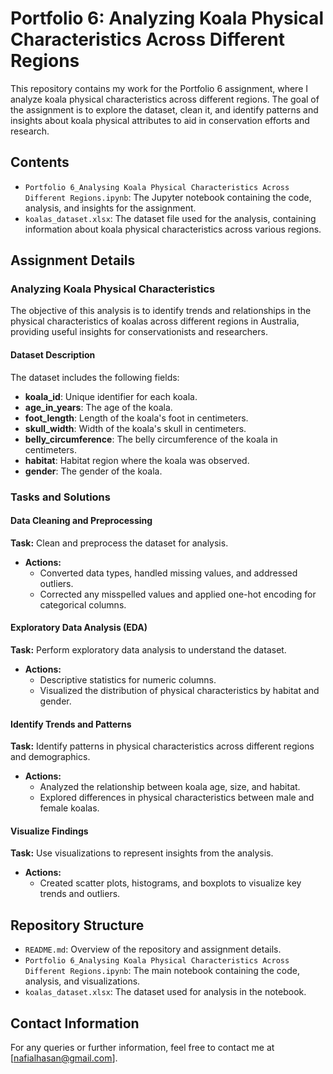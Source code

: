 # Portfolio 6: Analyzing Koala Physical Characteristics Across Different Regions

This repository contains my work for the Portfolio 6 assignment, where I analyze koala physical characteristics across different regions. The goal of the assignment is to explore the dataset, clean it, and identify patterns and insights about koala physical attributes to aid in conservation efforts and research.

## Contents

- `Portfolio 6_Analysing Koala Physical Characteristics Across Different Regions.ipynb`: The Jupyter notebook containing the code, analysis, and insights for the assignment.
- `koalas_dataset.xlsx`: The dataset file used for the analysis, containing information about koala physical characteristics across various regions.

## Assignment Details

### Analyzing Koala Physical Characteristics

The objective of this analysis is to identify trends and relationships in the physical characteristics of koalas across different regions in Australia, providing useful insights for conservationists and researchers.

#### Dataset Description

The dataset includes the following fields:
- **koala_id**: Unique identifier for each koala.
- **age_in_years**: The age of the koala.
- **foot_length**: Length of the koala's foot in centimeters.
- **skull_width**: Width of the koala's skull in centimeters.
- **belly_circumference**: The belly circumference of the koala in centimeters.
- **habitat**: Habitat region where the koala was observed.
- **gender**: The gender of the koala.

### Tasks and Solutions

#### Data Cleaning and Preprocessing
**Task:** Clean and preprocess the dataset for analysis.
- **Actions:**
  - Converted data types, handled missing values, and addressed outliers.
  - Corrected any misspelled values and applied one-hot encoding for categorical columns.

#### Exploratory Data Analysis (EDA)
**Task:** Perform exploratory data analysis to understand the dataset.
- **Actions:**
  - Descriptive statistics for numeric columns.
  - Visualized the distribution of physical characteristics by habitat and gender.

#### Identify Trends and Patterns
**Task:** Identify patterns in physical characteristics across different regions and demographics.
- **Actions:**
  - Analyzed the relationship between koala age, size, and habitat.
  - Explored differences in physical characteristics between male and female koalas.

#### Visualize Findings
**Task:** Use visualizations to represent insights from the analysis.
- **Actions:**
  - Created scatter plots, histograms, and boxplots to visualize key trends and outliers.

## Repository Structure

- `README.md`: Overview of the repository and assignment details.
- `Portfolio 6_Analysing Koala Physical Characteristics Across Different Regions.ipynb`: The main notebook containing the code, analysis, and visualizations.
- `koalas_dataset.xlsx`: The dataset used for analysis in the notebook.

## Contact Information

For any queries or further information, feel free to contact me at [nafialhasan@gmail.com].
